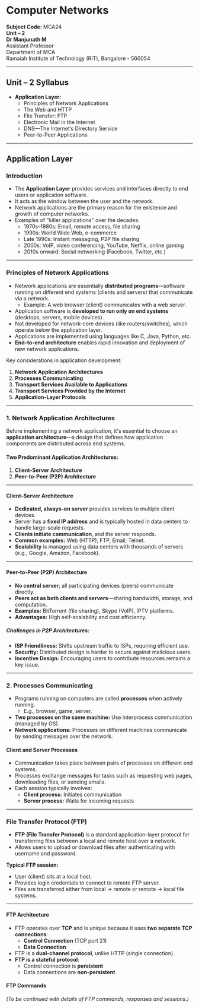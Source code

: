 # Computer Networks  
**Subject Code:** MCA24  
**Unit – 2**  
**Dr Manjunath M**  
Assistant Professor  
Department of MCA  
Ramaiah Institute of Technology (RIT), Bangalore - 560054

---

## Unit – 2 Syllabus

- **Application Layer:**
  - Principles of Network Applications
  - The Web and HTTP
  - File Transfer: FTP
  - Electronic Mail in the Internet
  - DNS—The Internet’s Directory Service
  - Peer-to-Peer Applications

---

## Application Layer

### Introduction

- The **Application Layer** provides services and interfaces directly to end users or application software.
- It acts as the window between the user and the network.
- Network applications are the primary reason for the existence and growth of computer networks.
- Examples of "killer applications" over the decades:
  - 1970s–1980s: Email, remote access, file sharing
  - 1990s: World Wide Web, e-commerce
  - Late 1990s: Instant messaging, P2P file sharing
  - 2000s: VoIP, video conferencing, YouTube, Netflix, online gaming
  - 2010s onward: Social networking (Facebook, Twitter, etc.)

---

### Principles of Network Applications

- Network applications are essentially **distributed programs**—software running on different end systems (clients and servers) that communicate via a network.
  - Example: A web browser (client) communicates with a web server.
- Application software is **developed to run only on end systems** (desktops, servers, mobile devices).
- Not developed for network-core devices (like routers/switches), which operate below the application layer.
- Applications are implemented using languages like C, Java, Python, etc.
- **End-to-end architecture** enables rapid innovation and deployment of new network applications.

Key considerations in application development:
1. **Network Application Architectures**
2. **Processes Communicating**
3. **Transport Services Available to Applications**
4. **Transport Services Provided by the Internet**
5. **Application-Layer Protocols**

---

### 1. Network Application Architectures

Before implementing a network application, it's essential to choose an **application architecture**—a design that defines how application components are distributed across end systems.

#### Two Predominant Application Architectures:
1. **Client-Server Architecture**
2. **Peer-to-Peer (P2P) Architecture**

---

#### Client-Server Architecture

- **Dedicated, always-on server** provides services to multiple client devices.
- Server has a **fixed IP address** and is typically hosted in data centers to handle large-scale requests.
- **Clients initiate communication**, and the server responds.
- **Common examples:** Web (HTTP), FTP, Email, Telnet.
- **Scalability** is managed using data centers with thousands of servers (e.g., Google, Amazon, Facebook).

---

#### Peer-to-Peer (P2P) Architecture

- **No central server**; all participating devices (peers) communicate directly.
- **Peers act as both clients and servers**—sharing bandwidth, storage, and computation.
- **Examples:** BitTorrent (file sharing), Skype (VoIP), IPTV platforms.
- **Advantages:** High self-scalability and cost efficiency.

##### Challenges in P2P Architectures:
- **ISP Friendliness:** Shifts upstream traffic to ISPs, requiring efficient use.
- **Security:** Distributed design is harder to secure against malicious users.
- **Incentive Design:** Encouraging users to contribute resources remains a key issue.

---

### 2. Processes Communicating

- Programs running on computers are called **processes** when actively running.
  - E.g., browser, game, server.
- **Two processes on the same machine:** Use interprocess communication (managed by OS).
- **Network applications:** Processes on different machines communicate by sending messages over the network.

#### Client and Server Processes

- Communication takes place between pairs of processes on different end systems.
- Processes exchange messages for tasks such as requesting web pages, downloading files, or sending emails.
- Each session typically involves:
  - **Client process:** Initiates communication
  - **Server process:** Waits for incoming requests

---

### File Transfer Protocol (FTP)

- **FTP (File Transfer Protocol)** is a standard application-layer protocol for transferring files between a local and remote host over a network.
- Allows users to upload or download files after authenticating with username and password.

**Typical FTP session:**
- User (client) sits at a local host.
- Provides login credentials to connect to remote FTP server.
- Files are transferred either from local → remote or remote → local file systems.

---

#### FTP Architecture

- FTP operates over **TCP** and is unique because it uses **two separate TCP connections**:
  - **Control Connection** (TCP port 21)
  - **Data Connection**
- FTP is a **dual-channel protocol**, unlike HTTP (single connection).
- **FTP is a stateful protocol**:
  - Control connection is **persistent**
  - Data connections are **non-persistent**

#### FTP Commands

*(To be continued with details of FTP commands, responses and sessions.)*
